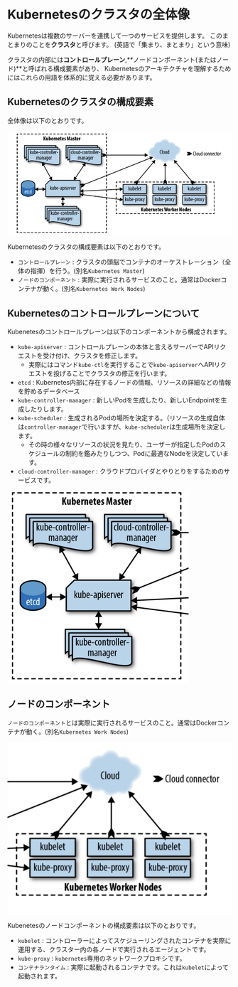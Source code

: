 




# Kubernetesのクラスタの全体像

Kubernetesは複数のサーバーを連携して一つのサービスを提供します。
このまとまりのことを**クラスタ**と呼びます。
(英語で「集まり、まとまり」という意味)

クラスタの内部には**コントロールプレーン**,**ノードコンポーネント(またはノード)**と呼ばれる構成要素があり、
Kubernetesのアーキテクチャを理解するためにはこれらの用語を体系的に覚える必要があります。


## Kubernetesのクラスタの構成要素

全体像は以下のとおりです。

<img src="https://github.com/minegishirei/techblog/blob/main/docker/kubernetes/img/1_kubernetes_cluseter.png?raw=true" alt="Kubernetesのクラスタの全体図">


Kubernetesのクラスタの構成要素は以下のとおりです。

- `コントロールプレーン` : クラスタの頭脳でコンテナのオーケストレーション（全体の指揮）を行う。(別名`Kubernetes Master`)
- `ノードのコンポーネント` : 実際に実行されるサービスのこと。通常はDockerコンテナが動く。(別名`Kubernetes Work Nodes`)




## Kubernetesのコントロールプレーンについて

Kubenetesのコントロールプレーンは以下のコンポーネントから構成されます。

- `kube-apiserver` : コントロールプレーンの本体と言えるサーバーでAPIリクエストを受け付け、クラスタを修正します。
    - 実際にはコマンド`kube-ctl`を実行することで`kube-apiserver`へAPIリクエストを投げることでクラスタの修正を行います。
- `etcd` : Kubernetes内部に存在するノードの情報、リソースの詳細などの情報を貯めるデータベース
- `kube-controller-manager` : 新しいPodを生成したり、新しいEndpointを生成したりします。
- `kube-scheduler` : 生成されるPodの場所を決定する。（リソースの生成自体は`controller-manager`で行いますが、`kube-scheduler`は生成場所を決定します。
    - その時の様々なリソースの状況を見たり、ユーザーが指定したPodのスケジュールの制約を鑑みたりしつつ、Podに最適なNodeを決定しています。
- `cloud-controller-manager` : クラウドプロバイダとやりとりをするためのサービスです。


<img src="https://github.com/minegishirei/techblog/blob/main/docker/kubernetes/img/2_kubernetes_control.png?raw=true">


## ノードのコンポーネント

`ノードのコンポーネント`とは実際に実行されるサービスのこと。通常はDockerコンテナが動く。(別名`Kubernetes Work Nodes`)

<img src="https://github.com/minegishirei/techblog/blob/main/docker/kubernetes/img/3_kubernetes_nodes.png?raw=true">

Kubenetesのノードコンポーネントの構成要素は以下のとおりです。

- `kubelet` : コントローラーによってスケジューリングされたコンテナを実際に運用する、クラスター内の各ノードで実行されるエージェントです。
- `kube-proxy` : `kubernetes`専用のネットワークプロキシです。
- `コンテナランタイム` : 実際に起動されるコンテナです。これは`kubelet`によって起動されます。

























